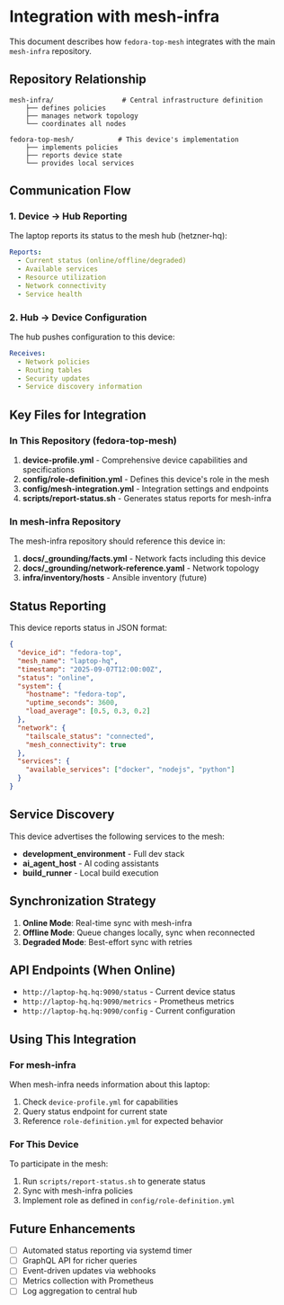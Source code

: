 # Integration with mesh-infra

This document describes how `fedora-top-mesh` integrates with the main `mesh-infra` repository.

## Repository Relationship

```
mesh-infra/                 # Central infrastructure definition
    ├── defines policies
    ├── manages network topology  
    └── coordinates all nodes

fedora-top-mesh/           # This device's implementation
    ├── implements policies
    ├── reports device state
    └── provides local services
```

## Communication Flow

### 1. Device → Hub Reporting
The laptop reports its status to the mesh hub (hetzner-hq):

```yaml
Reports:
  - Current status (online/offline/degraded)
  - Available services
  - Resource utilization
  - Network connectivity
  - Service health
```

### 2. Hub → Device Configuration
The hub pushes configuration to this device:

```yaml
Receives:
  - Network policies
  - Routing tables
  - Security updates
  - Service discovery information
```

## Key Files for Integration

### In This Repository (fedora-top-mesh)

1. **device-profile.yml** - Comprehensive device capabilities and specifications
2. **config/role-definition.yml** - Defines this device's role in the mesh
3. **config/mesh-integration.yml** - Integration settings and endpoints
4. **scripts/report-status.sh** - Generates status reports for mesh-infra

### In mesh-infra Repository

The mesh-infra repository should reference this device in:

1. **docs/_grounding/facts.yml** - Network facts including this device
2. **docs/_grounding/network-reference.yaml** - Network topology
3. **infra/inventory/hosts** - Ansible inventory (future)

## Status Reporting

This device reports status in JSON format:

```json
{
  "device_id": "fedora-top",
  "mesh_name": "laptop-hq",
  "timestamp": "2025-09-07T12:00:00Z",
  "status": "online",
  "system": {
    "hostname": "fedora-top",
    "uptime_seconds": 3600,
    "load_average": [0.5, 0.3, 0.2]
  },
  "network": {
    "tailscale_status": "connected",
    "mesh_connectivity": true
  },
  "services": {
    "available_services": ["docker", "nodejs", "python"]
  }
}
```

## Service Discovery

This device advertises the following services to the mesh:

- **development_environment** - Full dev stack
- **ai_agent_host** - AI coding assistants
- **build_runner** - Local build execution

## Synchronization Strategy

1. **Online Mode**: Real-time sync with mesh-infra
2. **Offline Mode**: Queue changes locally, sync when reconnected
3. **Degraded Mode**: Best-effort sync with retries

## API Endpoints (When Online)

- `http://laptop-hq.hq:9090/status` - Current device status
- `http://laptop-hq.hq:9090/metrics` - Prometheus metrics
- `http://laptop-hq.hq:9090/config` - Current configuration

## Using This Integration

### For mesh-infra

When mesh-infra needs information about this laptop:

1. Check `device-profile.yml` for capabilities
2. Query status endpoint for current state
3. Reference `role-definition.yml` for expected behavior

### For This Device

To participate in the mesh:

1. Run `scripts/report-status.sh` to generate status
2. Sync with mesh-infra policies
3. Implement role as defined in `config/role-definition.yml`

## Future Enhancements

- [ ] Automated status reporting via systemd timer
- [ ] GraphQL API for richer queries
- [ ] Event-driven updates via webhooks
- [ ] Metrics collection with Prometheus
- [ ] Log aggregation to central hub
